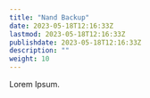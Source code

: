 ```yaml
---
title: "Nand Backup"
date: 2023-05-18T12:16:33Z
lastmod: 2023-05-18T12:16:33Z
publishdate: 2023-05-18T12:16:33Z
description: ""
weight: 10
---
```


Lorem Ipsum.
